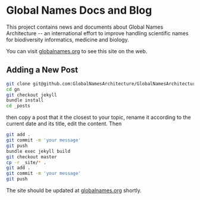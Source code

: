 Global Names Docs and Blog
==========================

This project contains news and documents about Global Names Architecture -- an
international effort to improve handling scientific names for biodiversity
informatics, medicine and biology.

You can visit [globalnames.org] to see this site on the web.


Adding a New Post
-----------------

```bash
git clone git@github.com:GlobalNamesArchitecture/GlobalNamesArchitecture.github.io.git gn
cd gn
git checkout jekyll
bundle install
cd _posts
```

then copy a post that it the closest to your topic, rename it according to
the current date and its title, edit the content. Then

```bash
git add .
git commit -m 'your message'
git push
bundle exec jekyll build
git checkout master
cp -r _site/* .
git add .
git commit -m 'your message'
git push
```
The site should be updated at [globalnames.org] shortly.

[globalnames.org]: http://globalnames.org
